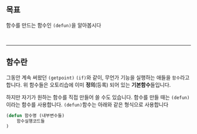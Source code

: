 
## 목표
함수를 만드는 함수인 `(defun)`을 알아봅시다


<br>
<hr>


## 함수란
그동안 계속 써왔던 `(getpoint)` `(if)`와 같이, 무언가 기능을 실행하는 애들을 `함수`라고 합니다. 
위 함수들은 오토리습에 이미 **정의**(등록) 되어 있는 **기본함수**들입니다.

하지만 자기가 원하는 함수를 직접 만들어 쓸 수도 있습니다. 함수를 만들 때는 `(defun)`이라는 함수를 사용합니다.
`(defun)`함수는 아래와 같은 형식으로 사용합니다
```lisp
(defun 함수명 (내부변수들)
	함수실행코드들
)
```
